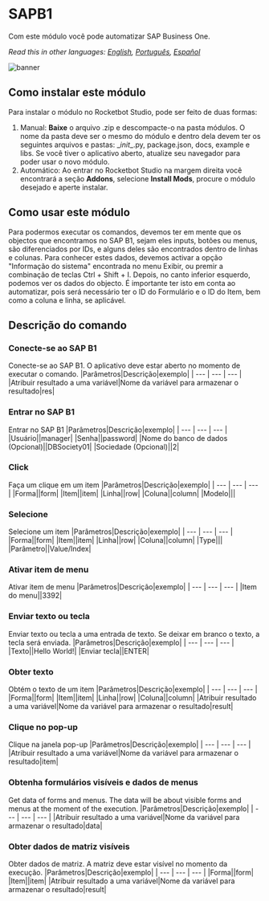 



# SAPB1
  
Com este módulo você pode automatizar SAP Business One.  

*Read this in other languages: [English](Manual_SAPB1.md), [Português](Manual_SAPB1.pr.md), [Español](Manual_SAPB1.es.md)*
  
![banner](imgs/Banner_SAPB1.png)
## Como instalar este módulo
  
Para instalar o módulo no Rocketbot Studio, pode ser feito de duas formas:
1. Manual: __Baixe__ o arquivo .zip e descompacte-o na pasta módulos. O nome da pasta deve ser o mesmo do módulo e dentro dela devem ter os seguintes arquivos e pastas: \__init__.py, package.json, docs, example e libs. Se você tiver o aplicativo aberto, atualize seu navegador para poder usar o novo módulo.
2. Automático: Ao entrar no Rocketbot Studio na margem direita você encontrará a seção **Addons**, selecione **Install Mods**, procure o módulo desejado e aperte instalar.  



## Como usar este módulo

Para podermos executar os comandos, devemos ter em mente que os objectos que encontramos no SAP B1, sejam eles inputs, botões ou menus, são diferenciados por IDs, e alguns deles são encontrados dentro de linhas e colunas. Para conhecer estes dados, devemos activar a opção "Informação do sistema" encontrada no menu Exibir, ou premir a combinação de teclas Ctrl + Shift + I. Depois, no canto inferior esquerdo, podemos ver os dados do objecto. É importante ter isto em conta ao automatizar, pois será necessário ter o ID do Formulário e o ID do Item, bem como a coluna e linha, se aplicável.
## Descrição do comando

### Conecte-se ao SAP B1
  
Conecte-se ao SAP B1. O aplicativo deve estar aberto no momento de executar o comando.
|Parâmetros|Descrição|exemplo|
| --- | --- | --- |
|Atribuir resultado a uma variável|Nome da variável para armazenar o resultado|res|

### Entrar no SAP B1
  
Entrar no SAP B1
|Parâmetros|Descrição|exemplo|
| --- | --- | --- |
|Usuário||manager|
|Senha||password|
|Nome do banco de dados (Opcional)||DBSociety01|
|Sociedade (Opcional)||2|

### Click
  
Faça um clique em um item
|Parâmetros|Descrição|exemplo|
| --- | --- | --- |
|Forma||form|
|Item||item|
|Linha||row|
|Coluna||column|
|Modelo|||

### Selecione
  
Selecione um item
|Parâmetros|Descrição|exemplo|
| --- | --- | --- |
|Forma||form|
|Item||item|
|Linha||row|
|Coluna||column|
|Type|||
|Parâmetro||Value/Index|

### Ativar item de menu
  
Ativar item de menu
|Parâmetros|Descrição|exemplo|
| --- | --- | --- |
|Item do menu||3392|

### Enviar texto ou tecla
  
Enviar texto ou tecla a uma entrada de texto. Se deixar em branco o texto, a tecla será enviada.
|Parâmetros|Descrição|exemplo|
| --- | --- | --- |
|Texto||Hello World!|
|Enviar tecla||ENTER|

### Obter texto
  
Obtém o texto de um item
|Parâmetros|Descrição|exemplo|
| --- | --- | --- |
|Forma||form|
|Item||item|
|Linha||row|
|Coluna||column|
|Atribuir resultado a uma variável|Nome da variável para armazenar o resultado|result|

### Clique no pop-up
  
Clique na janela pop-up
|Parâmetros|Descrição|exemplo|
| --- | --- | --- |
|Atribuir resultado a uma variável|Nome da variável para armazenar o resultado|item|

### Obtenha formulários visíveis e dados de menus
  
Get data of forms and menus. The data will be about visible forms and menus at the moment of the execution.
|Parâmetros|Descrição|exemplo|
| --- | --- | --- |
|Atribuir resultado a uma variável|Nome da variável para armazenar o resultado|data|

### Obter dados de matriz visíveis
  
Obter dados de matriz. A matriz deve estar visível no momento da execução.
|Parâmetros|Descrição|exemplo|
| --- | --- | --- |
|Forma||form|
|Item||item|
|Atribuir resultado a uma variável|Nome da variável para armazenar o resultado|result|
